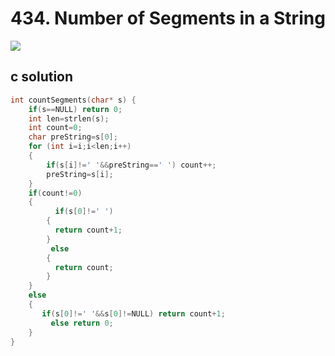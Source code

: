 # 434. Number of Segments in a String
<img src="https://github.com/vampire1996/LeetCode/blob/master/Problems/401-500/434.NumberOfSegmentsInaString/problem.png "/>

## c solution
```c
int countSegments(char* s) {
    if(s==NULL) return 0;
    int len=strlen(s);
    int count=0;
    char preString=s[0];
    for (int i=i;i<len;i++)
    {
        if(s[i]!=' '&&preString==' ') count++;
        preString=s[i];
    } 
    if(count!=0)
    {
          if(s[0]!=' ')
        {
          return count+1;  
        }
         else
        {
          return count;
        }
    }    
    else 
    {
       if(s[0]!=' '&&s[0]!=NULL) return count+1;
         else return 0; 
    } 
}
```
